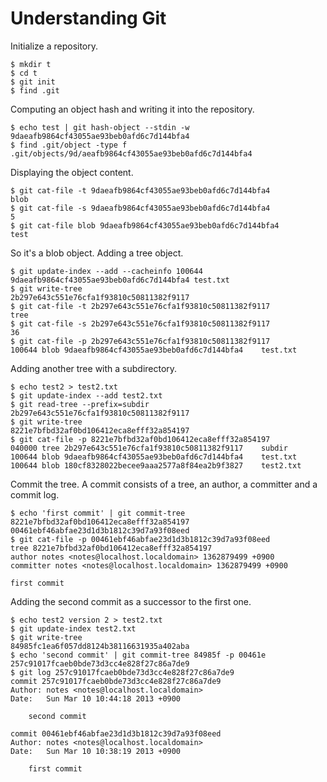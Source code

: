 Understanding Git
=================

Initialize a repository.

    $ mkdir t
    $ cd t
    $ git init
    $ find .git

Computing an object hash and writing it into the repository.

    $ echo test | git hash-object --stdin -w
    9daeafb9864cf43055ae93beb0afd6c7d144bfa4
    $ find .git/object -type f
    .git/objects/9d/aeafb9864cf43055ae93beb0afd6c7d144bfa4

Displaying the object content.

    $ git cat-file -t 9daeafb9864cf43055ae93beb0afd6c7d144bfa4
    blob
    $ git cat-file -s 9daeafb9864cf43055ae93beb0afd6c7d144bfa4
    5
    $ git cat-file blob 9daeafb9864cf43055ae93beb0afd6c7d144bfa4
    test

So it's a blob object.
Adding a tree object.

    $ git update-index --add --cacheinfo 100644 9daeafb9864cf43055ae93beb0afd6c7d144bfa4 test.txt
    $ git write-tree
    2b297e643c551e76cfa1f93810c50811382f9117
    $ git cat-file -t 2b297e643c551e76cfa1f93810c50811382f9117
    tree
    $ git cat-file -s 2b297e643c551e76cfa1f93810c50811382f9117
    36
    $ git cat-file -p 2b297e643c551e76cfa1f93810c50811382f9117
    100644 blob 9daeafb9864cf43055ae93beb0afd6c7d144bfa4    test.txt

Adding another tree with a subdirectory.

    $ echo test2 > test2.txt
    $ git update-index --add test2.txt 
    $ git read-tree --prefix=subdir 2b297e643c551e76cfa1f93810c50811382f9117
    $ git write-tree
    8221e7bfbd32af0bd106412eca8efff32a854197
    $ git cat-file -p 8221e7bfbd32af0bd106412eca8efff32a854197
    040000 tree 2b297e643c551e76cfa1f93810c50811382f9117    subdir
    100644 blob 9daeafb9864cf43055ae93beb0afd6c7d144bfa4    test.txt
    100644 blob 180cf8328022becee9aaa2577a8f84ea2b9f3827    test2.txt

Commit the tree.  A commit consists of a tree, an author, a committer and a commit log.

    $ echo 'first commit' | git commit-tree 8221e7bfbd32af0bd106412eca8efff32a854197
    00461ebf46abfae23d1d3b1812c39d7a93f08eed
    $ git cat-file -p 00461ebf46abfae23d1d3b1812c39d7a93f08eed
    tree 8221e7bfbd32af0bd106412eca8efff32a854197
    author notes <notes@localhost.localdomain> 1362879499 +0900
    committer notes <notes@localhost.localdomain> 1362879499 +0900
    
    first commit

Adding the second commit as a successor to the first one.

    $ echo test2 version 2 > test2.txt 
    $ git update-index test2.txt 
    $ git write-tree
    84985fc1ea6f057dd8124b38116631935a402aba
    $ echo 'second commit' | git commit-tree 84985f -p 00461e
    257c91017fcaeb0bde73d3cc4e828f27c86a7de9
    $ git log 257c91017fcaeb0bde73d3cc4e828f27c86a7de9
    commit 257c91017fcaeb0bde73d3cc4e828f27c86a7de9
    Author: notes <notes@localhost.localdomain>
    Date:   Sun Mar 10 10:44:18 2013 +0900
    
        second commit
    
    commit 00461ebf46abfae23d1d3b1812c39d7a93f08eed
    Author: notes <notes@localhost.localdomain>
    Date:   Sun Mar 10 10:38:19 2013 +0900
    
        first commit


